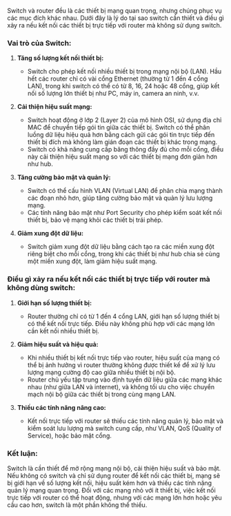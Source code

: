 Switch và router đều là các thiết bị mạng quan trọng, nhưng chúng phục vụ các mục đích khác nhau. Dưới đây là lý do tại sao switch cần thiết và điều gì xảy ra nếu kết nối các thiết bị trực tiếp với router mà không sử dụng switch.

### Vai trò của Switch:

1. **Tăng số lượng kết nối thiết bị:**
   - Switch cho phép kết nối nhiều thiết bị trong mạng nội bộ (LAN). Hầu hết các router chỉ có vài cổng Ethernet (thường từ 1 đến 4 cổng LAN), trong khi switch có thể có từ 8, 16, 24 hoặc 48 cổng, giúp kết nối số lượng lớn thiết bị như PC, máy in, camera an ninh, v.v.

2. **Cải thiện hiệu suất mạng:**
   - Switch hoạt động ở lớp 2 (Layer 2) của mô hình OSI, sử dụng địa chỉ MAC để chuyển tiếp gói tin giữa các thiết bị. Switch có thể phân luồng dữ liệu hiệu quả hơn bằng cách gửi các gói tin trực tiếp đến thiết bị đích mà không làm gián đoạn các thiết bị khác trong mạng.
   - Switch có khả năng cung cấp băng thông đầy đủ cho mỗi cổng, điều này cải thiện hiệu suất mạng so với các thiết bị mạng đơn giản hơn như hub.

3. **Tăng cường bảo mật và quản lý:**
   - Switch có thể cấu hình VLAN (Virtual LAN) để phân chia mạng thành các đoạn nhỏ hơn, giúp tăng cường bảo mật và quản lý lưu lượng mạng.
   - Các tính năng bảo mật như Port Security cho phép kiểm soát kết nối thiết bị, bảo vệ mạng khỏi các thiết bị trái phép.

4. **Giảm xung đột dữ liệu:**
   - Switch giảm xung đột dữ liệu bằng cách tạo ra các miền xung đột riêng biệt cho mỗi cổng, trong khi các thiết bị như hub chia sẻ cùng một miền xung đột, làm giảm hiệu suất mạng.

### Điều gì xảy ra nếu kết nối các thiết bị trực tiếp với router mà không dùng switch:

1. **Giới hạn số lượng thiết bị:**
   - Router thường chỉ có từ 1 đến 4 cổng LAN, giới hạn số lượng thiết bị có thể kết nối trực tiếp. Điều này không phù hợp với các mạng lớn cần kết nối nhiều thiết bị.

2. **Giảm hiệu suất và hiệu quả:**
   - Khi nhiều thiết bị kết nối trực tiếp vào router, hiệu suất của mạng có thể bị ảnh hưởng vì router thường không được thiết kế để xử lý lưu lượng mạng cường độ cao giữa nhiều thiết bị nội bộ.
   - Router chủ yếu tập trung vào định tuyến dữ liệu giữa các mạng khác nhau (như giữa LAN và internet), và không tối ưu cho việc chuyển mạch nội bộ giữa các thiết bị trong cùng mạng LAN.

3. **Thiếu các tính năng nâng cao:**
   - Kết nối trực tiếp với router sẽ thiếu các tính năng quản lý, bảo mật và kiểm soát lưu lượng mà switch cung cấp, như VLAN, QoS (Quality of Service), hoặc bảo mật cổng.

### Kết luận:
Switch là cần thiết để mở rộng mạng nội bộ, cải thiện hiệu suất và bảo mật. Nếu không có switch và chỉ sử dụng router để kết nối các thiết bị, mạng sẽ bị giới hạn về số lượng kết nối, hiệu suất kém hơn và thiếu các tính năng quản lý mạng quan trọng. Đối với các mạng nhỏ với ít thiết bị, việc kết nối trực tiếp với router có thể hoạt động, nhưng với các mạng lớn hơn hoặc yêu cầu cao hơn, switch là một phần không thể thiếu.
